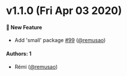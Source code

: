 # v1.1.0 (Fri Apr 03 2020)

#### :rocket: New Feature

- Add 'small' package [#99](https://github.com/remusao/mono/pull/99) ([@remusao](https://github.com/remusao))

#### Authors: 1

- Rémi ([@remusao](https://github.com/remusao))